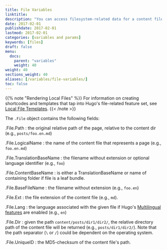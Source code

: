 ```yaml
---
title: File Variables
linktitle:
description: "You can access filesystem-related data for a content file in the `.File` variable."
date: 2017-02-01
publishdate: 2017-02-01
lastmod: 2017-02-01
categories: [variables and params]
keywords: [files]
draft: false
menu:
  docs:
    parent: "variables"
    weight: 40
weight: 40
sections_weight: 40
aliases: [/variables/file-variables/]
toc: false
---
```


{{% note "Rendering Local Files" %}}
For information on creating shortcodes and templates that tap into Hugo's file-related feature set, see [Local File Templates](/templates/files/).
{{< /note >}}

The `.File` object contains the following fields:

.File.Path
: the original relative path of the page, relative to the content dir (e.g., `posts/foo.en.md`)

.File.LogicalName
: the name of the content file that represents a page (e.g., `foo.en.md`)

.File.TranslationBaseName
: the filename without extension or optional language identifier (e.g., `foo`)

.File.ContentBaseName
: is either a TranslationBaseName or name of containing folder if file is a leaf bundle.

.File.BaseFileName
: the filename without extension (e.g., `foo.en`)

.File.Ext
: the file extension of the content file (e.g., `md`).

.File.Lang
: the language associated with the given file if Hugo's [Multilingual features][multilingual] are enabled (e.g., `en`)

.File.Dir
: given the path `content/posts/dir1/dir2/`, the relative directory path of the content file will be returned (e.g., `posts/dir1/dir2/`). Note that the path separator (`\` or `/`) could be dependent on the operating system.

.File.UniqueID
: the MD5-checksum of the content file's path.

[Multilingual]: /content-management/multilingual/
